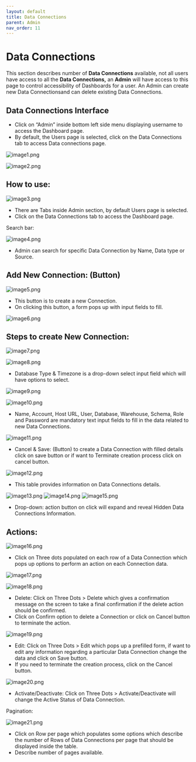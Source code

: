 ```yaml
---
layout: default
title: Data Connections
parent: Admin
nav_order: 11
---
```



# Data Connections

This section describes number of **Data Connections** available, not all users have access to all the **Data Connections,** an **Admin** will have access to this page to control accessibility of Dashboards for a user. An Admin can create new Data Connectionsand can delete existing Data Connections.



##  Data Connections Interface



-  Click on “Admin” inside bottom left side menu displaying username to access the Dashboard page.
- By default, the Users page is selected, click on the Data Connections tab to access Data connections page.

![image1.png]({{site.baseurl}}/images/data-connections/image1.png)

![image2.png]({{site.baseurl}}/images/data-connections/image2.png)


## How to use:

![image3.png]({{site.baseurl}}/images/data-connections/image3.png)



- There are Tabs inside Admin section, by default Users page is selected.
- Click on the Data Connections tab to access the Dashboard page.




Search bar:


![image4.png]({{site.baseurl}}/images/data-connections/image4.png)




- Admin can search for specific Data Connection by Name, Data type or Source.






## Add New Connection: (Button)


![image5.png]({{site.baseurl}}/images/data-connections/image5.png)


- This button is to create a new Connection.
- On clicking this button, a form pops up with input fields to fill.


![image6.png]({{site.baseurl}}/images/data-connections/image6.png)







## Steps to create New Connection:

![image7.png]({{site.baseurl}}/images/data-connections/image7.png)

![image8.png]({{site.baseurl}}/images/data-connections/image8.png)





- Database Type & Timezone is a drop-down select input field which will have options to select.

![image9.png]({{site.baseurl}}/images/data-connections/image9.png)

![image10.png]({{site.baseurl}}/images/data-connections/image10.png)


- Name, Account, Host URL, User, Database, Warehouse, Schema, Role and Password are mandatory text input fields to fill in the data related to new Data Connections.


![image11.png]({{site.baseurl}}/images/data-connections/image11.png)



- Cancel & Save: (Button) to create a Data Connection with filled details click on save button or if want to Terminate creation process click on cancel button.

![image12.png]({{site.baseurl}}/images/data-connections/image12.png)




- This table provides information on Data Connections details.


![image13.png]({{site.baseurl}}/images/data-connections/image13.png)
![image14.png]({{site.baseurl}}/images/data-connections/image14.png)
![image15.png]({{site.baseurl}}/images/data-connections/image15.png)





- Drop-down: action button on click will expand and reveal Hidden Data Connections Information.


## Actions:

![image16.png]({{site.baseurl}}/images/data-connections/image16.png)



- Click on Three dots populated on each row of a Data Connection which pops up options to perform an action on each Connection data.


![image17.png]({{site.baseurl}}/images/data-connections/image17.png)

![image18.png]({{site.baseurl}}/images/data-connections/image18.png)



- Delete: Click on Three Dots > Delete which gives a confirmation message on the screen to take a final confirmation if the delete action should be confirmed.
- Click on Confirm option to delete a Connection or click on Cancel button to terminate the action.

![image19.png]({{site.baseurl}}/images/data-connections/image19.png)


- Edit: Click on Three Dots > Edit which pops up a prefilled form, if want to edit any information regarding a particular Data Connection change the data and click on Save button.
- If you need to terminate the creation process, click on the Cancel button.

![image20.png]({{site.baseurl}}/images/data-connections/image20.png)




- Activate/Deactivate: Click on Three Dots > Activate/Deactivate will change the Active Status of Data Connection.


Pagination:

![image21.png]({{site.baseurl}}/images/data-connections/image21.png)

- Click on Row per page which populates some options which describe the number of Rows of Data Connections per page that should be displayed inside the table.
- Describe number of pages available.




